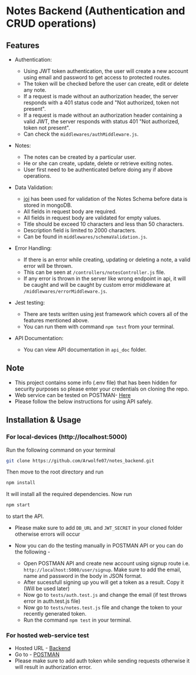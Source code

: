 # Notes Backend (Authentication and CRUD operations)

## Features

* Authentication:
    * Using JWT token authentication, the user will create a new account using email and password to get access to protected routes. 
    * The token will be checked before the user can create, edit or delete any note.
    * If a request is made without an authorization header, the server responds with a 401 status code and "Not authorized, token not present".
    * If a request is made without an authorization header containing a valid JWT, the server responds with status 401 "Not authorized, token not present".
    * Can check the `middlewares/authMiddleware.js`.

* Notes:
    * The notes can be created by a particular user.
    * He or she can create, update, delete or retrieve exiting notes.
    * User first need to be authenticated before doing any if above operations.

* Data Validation:
    * [joi](https://joi.dev/) has been used for validation of the Notes Schema before data is stored in mongoDB.
    * All fields in request body are required.
    * All fields in request body are validated for empty values.
    * Title should be exceed 10 characters and less than 50 characters.
    * Description field is limited to 2000 characters.
    * Can be found in `middlewares/schemaValidation.js`.

* Error Handling:
    * If there is an error while creating, updating or deleting a note, a valid error will be thrown.
    * This can be seen at `/controllers/notesController.js` file.
    * If any error is thrown in the server like wrong endpoint in api, it will be caught and will be caught by custom error middleware at `/middlewares/errorMiddleware.js`.

* Jest testing:
    * There are tests written using jest framework which covers all of the features mentioned above.
    * You can run them with command `npm test` from your terminal.

* API Documentation:
    * You can view API documentation in `api_doc` folder.

## Note
* This project contains some info (.env file) that has been hidden for security purposes so please enter your credentials on cloning the repo.
* Web service can be tested on POSTMAN- [Here](https://lunar-crescent-380874.postman.co/workspace/bd52e6d1-b8ca-4e00-bace-05ac35adbbcf/collection/21424091-a3c04279-2d94-46a5-9fd5-839c71619ade?action=share&source=collection_link&creator=21424091)
* Please follow the below instructions for using API safely.

## Installation & Usage

### For local-devices (http://localhost:5000)
Run the following command on your terminal
```sh
git clone https://github.com/Arwolfe07/notes_backend.git
```
Then move to the root directory and run 
```sh
npm install
```
It will install all the required dependencies.
Now run 
```sh 
npm start
``` 
to start the API.

* Please make sure to add `DB_URL` and `JWT_SECRET` in your cloned folder otherwise errors will occur

* Now you can do the testing manually in POSTMAN API or you can do the following -
    * Open POSTMAN API and create new account using signup route i.e. `http://localhost:5000/user/signup`. Make sure to add the email, name and password in the body in JSON format.
    * After sucessfull signing up you will get a token as a result. Copy it (Will be used later)
    * Now go to `tests/auth.test.js` and change the email (if test throws error in auth.test.js file)
    * Now go to `tests/notes.test.js` file and change the token to your recently generated token.
    * Run the command `npm test` in your terminal.

### For hosted web-service test 
* Hosted URL - [Backend](https://create-notes-backend.onrender.com)
* Go to - [POSTMAN](https://lunar-crescent-380874.postman.co/workspace/bd52e6d1-b8ca-4e00-bace-05ac35adbbcf/collection/21424091-a3c04279-2d94-46a5-9fd5-839c71619ade?action=share&source=collection_link&creator=21424091)
* Please make sure to add auth token while sending requests otherwise it will result in authorization error.
